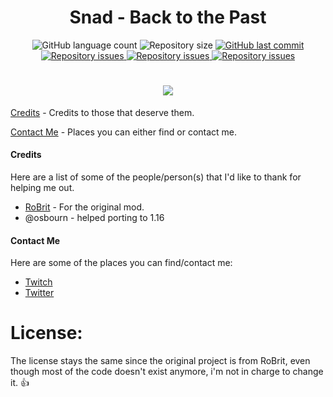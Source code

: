 <h1 align="center">Snad - Back to the Past</h1>
<p align="center">
  <img alt="GitHub language count" src="https://img.shields.io/github/languages/count/lazynessmind/Snad.svg">

  <img alt="Repository size" src="https://img.shields.io/github/repo-size/lazynessmind/Snad.svg">
  
  <a href="https://github.com/lazynessmind/Snad/commits/1.15.2">
    <img alt="GitHub last commit" src="https://img.shields.io/github/last-commit/lazynessmind/Snad.svg">
  </a>

  <a href="https://github.com/lazynessmind/Snad/issues">
    <img alt="Repository issues" src="https://img.shields.io/github/issues/lazynessmind/Snad.svg">
  </a>

  <a href="https://www.curseforge.com/minecraft/mc-mods/snad-back-to-the-future">
    <img alt="Repository issues" src="http://cf.way2muchnoise.eu/full_349596_downloads.svg">
  </a>

  <a href="https://www.curseforge.com/minecraft/mc-mods/snad-back-to-the-future">
    <img alt="Repository issues" src="http://cf.way2muchnoise.eu/versions/349596.svg">
  </a>
  
</p>
<h1 align="center">
  <img src="https://github.com/lazynessmind/Snad/blob/1.15.2/imgs/logo.png"><br>
</h1>

[Credits](#credits) - Credits to those that deserve them.

[Contact Me](#contact-me) - Places you can either find or contact me.

#### Credits
Here are a list of some of the people/person(s) that I'd like to thank for helping me out.

* [RoBrit](https://github.com/RoBrit/Snad) - For the original mod.
* @osbourn - helped porting to 1.16

#### Contact Me
Here are some of the places you can find/contact me:
* [Twitch](http://twitch.tv/lazynessmind)
* [Twitter](https://twitter.com/_nesslazy)

# License:

The license stays the same since the original project is from RoBrit, even though most of the code doesn't exist anymore, i'm not in charge to change it. 👍
